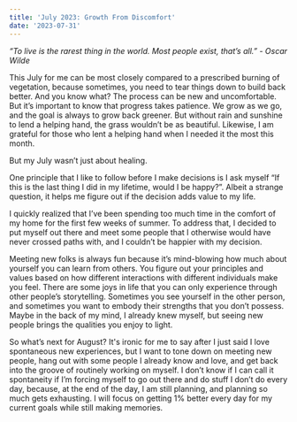 ```yaml
---
title: 'July 2023: Growth From Discomfort'
date: '2023-07-31'
---
```

*“To live is the rarest thing in the world. Most people exist, that’s all.” - Oscar Wilde*

This July for me can be most closely compared to a prescribed burning of vegetation, because sometimes, you need to tear things down to build back better. And you know what? The process can be new and uncomfortable. But it’s important to know that progress takes patience. We grow as we go, and the goal is always to grow back greener. But without rain and sunshine to lend a helping hand, the grass wouldn’t be as beautiful. Likewise, I am grateful for those who lent a helping hand when I needed it the most this month. 

But my July wasn’t just about healing. 

One principle that I like to follow before I make decisions is I ask myself “If this is the last thing I did in my lifetime, would I be happy?”. Albeit a strange question, it helps me figure out if the decision adds value to my life. 

I quickly realized that I’ve been spending too much time in the comfort of my home for the first few weeks of summer. To address that, I decided to put myself out there and meet some people that I otherwise would have never crossed paths with, and I couldn’t be happier with my decision.

Meeting new folks is always fun because it’s mind-blowing how much about yourself you can learn from others. You figure out your principles and values based on how different interactions with different individuals make you feel. There are some joys in life that you can only experience through other people’s storytelling. Sometimes you see yourself in the other person, and sometimes you want to embody their strengths that you don’t possess. Maybe in the back of my mind, I already knew myself, but seeing new people brings the qualities you enjoy to light. 

So what’s next for August? It's ironic for me to say after I just said I love spontaneous new experiences, but I want to tone down on meeting new people, hang out with some people I already know and love, and get back into the groove of routinely working on myself. I don’t know if I can call it spontaneity if I’m forcing myself to go out there and do stuff I don’t do every day, because, at the end of the day, I am still planning, and planning so much gets exhausting. I will focus on getting 1% better every day for my current goals while still making memories.